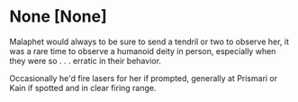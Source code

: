 # None [None]
Malaphet would always to be sure to send a tendril or two to observe her, it was a rare time to observe a humanoid deity in person, especially when they were so . . . erratic in their behavior.

Occasionally he'd fire lasers for her if prompted, generally at Prismari or Kain if spotted and in clear firing range.
